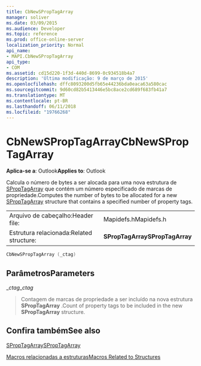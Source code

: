 ```yaml
---
title: CbNewSPropTagArray
manager: soliver
ms.date: 03/09/2015
ms.audience: Developer
ms.topic: reference
ms.prod: office-online-server
localization_priority: Normal
api_name:
- MAPI.CbNewSPropTagArray
api_type:
- COM
ms.assetid: cd15d220-1f3d-440d-8699-0c934518b4a7
description: 'Última modificação: 9 de março de 2015'
ms.openlocfilehash: dffc8093200d5fb65e44236bda0eaca63a580cac
ms.sourcegitcommit: 9d60cd82b5413446e5bc8ace2cd689f683fb41a7
ms.translationtype: MT
ms.contentlocale: pt-BR
ms.lasthandoff: 06/11/2018
ms.locfileid: "19766268"
---
```

# <a name="cbnewsproptagarray"></a><span data-ttu-id="0f7d7-103">CbNewSPropTagArray</span><span class="sxs-lookup"><span data-stu-id="0f7d7-103">CbNewSPropTagArray</span></span>

  
  
<span data-ttu-id="0f7d7-104">**Aplica-se a**: Outlook</span><span class="sxs-lookup"><span data-stu-id="0f7d7-104">**Applies to**: Outlook</span></span> 
  
<span data-ttu-id="0f7d7-105">Calcula o número de bytes a ser alocada para uma nova estrutura de [SPropTagArray](sproptagarray.md) que contém um número especificado de marcas de propriedade.</span><span class="sxs-lookup"><span data-stu-id="0f7d7-105">Computes the number of bytes to be allocated for a new [SPropTagArray](sproptagarray.md) structure that contains a specified number of property tags.</span></span> 
  
|||
|:-----|:-----|
|<span data-ttu-id="0f7d7-106">Arquivo de cabeçalho:</span><span class="sxs-lookup"><span data-stu-id="0f7d7-106">Header file:</span></span>  <br/> |<span data-ttu-id="0f7d7-107">Mapidefs.h</span><span class="sxs-lookup"><span data-stu-id="0f7d7-107">Mapidefs.h</span></span>  <br/> |
|<span data-ttu-id="0f7d7-108">Estrutura relacionada:</span><span class="sxs-lookup"><span data-stu-id="0f7d7-108">Related structure:</span></span>  <br/> |<span data-ttu-id="0f7d7-109">**SPropTagArray**</span><span class="sxs-lookup"><span data-stu-id="0f7d7-109">**SPropTagArray**</span></span> <br/> |
   
```cpp
CbNewSPropTagArray (_ctag)
```

## <a name="parameters"></a><span data-ttu-id="0f7d7-110">Parâmetros</span><span class="sxs-lookup"><span data-stu-id="0f7d7-110">Parameters</span></span>

 <span data-ttu-id="0f7d7-111">__ctag_</span><span class="sxs-lookup"><span data-stu-id="0f7d7-111">__ctag_</span></span>
  
> <span data-ttu-id="0f7d7-112">Contagem de marcas de propriedade a ser incluído na nova estrutura **SPropTagArray** .</span><span class="sxs-lookup"><span data-stu-id="0f7d7-112">Count of property tags to be included in the new **SPropTagArray** structure.</span></span> 
    
## <a name="see-also"></a><span data-ttu-id="0f7d7-113">Confira também</span><span class="sxs-lookup"><span data-stu-id="0f7d7-113">See also</span></span>



[<span data-ttu-id="0f7d7-114">SPropTagArray</span><span class="sxs-lookup"><span data-stu-id="0f7d7-114">SPropTagArray</span></span>](sproptagarray.md)


[<span data-ttu-id="0f7d7-115">Macros relacionadas a estruturas</span><span class="sxs-lookup"><span data-stu-id="0f7d7-115">Macros Related to Structures</span></span>](macros-related-to-structures.md)


